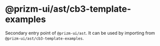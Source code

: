 # @prizm-ui/ast/cb3-template-examples

Secondary entry point of `@prizm-ui/ast`. It can be used by importing from `@prizm-ui/ast/cb3-template-examples`.
